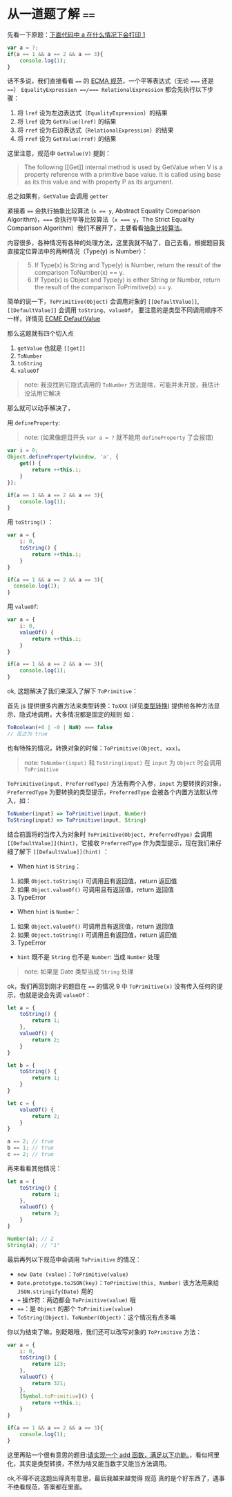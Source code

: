 # 从一道题了解 `==`

先看一下原题：[下面代码中 a 在什么情况下会打印 1][==]

```js
var a = ?;
if(a == 1 && a == 2 && a == 3){
    console.log(1);
}
```

话不多说，我们直接看看 `==` 的 [ECMA 规范][ECMA ==]，一个平等表达式（无论 `===` 还是 `==`） `EqualityExpression ==/=== RelationalExpression` 都会先执行以下步骤：

1. 将 `lref` 设为左边表达式（`EqualityExpression`）的结果
2. 将 `lref` 设为 `GetValue(lref)` 的结果
3. 将 `rref` 设为右边表达式（`RelationalExpression`）的结果
4. 将 `rref` 设为 `GetValue(rref)` 的结果

这里注意，规范中 `GetValue(V)` 提到：
> The following [[Get]] internal method is used by GetValue when V is a property reference with a primitive base value. It is called using base as its this value and with property P as its argument. 

总之如果有，`GetValue` 会调用 `getter`

紧接着 `==` 会执行抽象比较算法 (`x == y`, Abstract Equality Comparison Algorithm)，`===` 会执行平等比较算法（`x === y`，The Strict Equality Comparison Algorithm）我们不展开了，主要看看[抽象比较算法][ECMA The Abstract Equality Comparison Algorithm]。

内容很多，各种情况有各种的处理方法，这里我就不贴了，自己去看，根据题目我直接定位算法中的两种情况（Type(y) is Number）：

> 5. If Type(x) is String and Type(y) is Number,
return the result of the comparison ToNumber(x) == y.
> 9. If Type(x) is Object and Type(y) is either String or Number,
return the result of the comparison ToPrimitive(x) == y.

简单的说一下，`ToPrimitive(Object)` 会调用对象的 `[[DefaultValue]]`, `[[DefaultValue]]` 会调用 `toString`、`valueOf`， 要注意的是类型不同调用顺序不一样，详情见 [ECME DefaultValue][ECMA DefaultValue]

那么这题就有四个切入点

1. `getValue` 也就是 `[[get]]`
2. `ToNumber`
3. `toString`
4. `valueOf`

> note: 我没找到它隐式调用的 `ToNumber` 方法是啥，可能并未开放，我估计没法用它解决

那么就可以动手解决了，

用 `defineProperty`: 
> note: (如果像题目开头 `var a = ?` 就不能用 `defineProperty` 了会报错)

```js
var i = 0;
Object.defineProperty(window, 'a', {
    get() {
        return ++this.i;
    }
});

if(a == 1 && a == 2 && a == 3){
    console.log(1);
}
```

用 `toString()` ：

```js
var a = {
    i: 0,
    toString() {
        return ++this.i;
    }
}

if(a == 1 && a == 2 && a == 3){
  console.log(1);
}
```

用 `valueOf`:
 
```js
var a = {
    i: 0,
    valueOf() {
        return ++this.i;
    }
}

if(a == 1 && a == 2 && a == 3){
    console.log(1);
}
```

ok, 这题解决了我们来深入了解下 `ToPrimitive`：

首先 js 提供很多内置方法来类型转换：`ToXXX` (详见[类型转换][toxxx])
提供给各种方法显示、隐式地调用，大多情况都是固定的规则 如：

```js
ToBoolean(+0 | -0 | NaN) === false
// 反之为 true
```

也有特殊的情况，转换对象的时候：`ToPrimitive(Object, xxx)`。
> note: `ToNumber(input)` 和 `ToString(input)` 在 `input` 为 `Object` 时会调用 `ToPrimitive`

`ToPrimitive(input, PreferredType)` 方法有两个入参，`input` 为要转换的对象，`PreferredType` 为要转换的类型提示，`PreferredType` 会被各个内置方法默认传入，如：

```js
ToNumber(input) => ToPrimitive(input, Number)
ToString(input) => ToPrimitive(input, String)
```

结合前面将的当传入为对象时 `ToPrimitive(Object, PreferredType)` 会调用 `[[DefaultValue]](hint)`，它接收 `PreferredType` 作为类型提示，现在我们来仔细了解下 `[[DefaultValue]](hint)` ：

* When `hint` is `String`：

1. 如果 `Object.toString()` 可调用且有返回值，return 返回值
2. 如果 `Object.valueOf()` 可调用且有返回值，return 返回值
3. TypeError

* When `hint` is `Number`：

1. 如果 `Object.valueOf()` 可调用且有返回值，return 返回值
2. 如果 `Object.toString()` 可调用且有返回值，return 返回值
3. TypeError

* `hint` 既不是 `String` 也不是 `Number`: 当成 `Number` 处理

> note: 如果是 Date 类型当成 `String` 处理

ok，我们再回到刚才的题目在 `==` 的情况 9 中 `ToPrimitive(x)` 没有传入任何的提示，也就是说会先调 `valueOf`：

```js
let a = {
    toString() {
        return 1;
    },
    valueOf() {
        return 2;
    }
}

let b = {
    toString() {
        return 1;
    }
}

let c = {
    valueOf() {
        return 2;
    }
}

a == 2; // true
b == 1; // true
c == 2; // true
```

再来看看其他情况：

```js
let a = {
    toString() {
        return 1;
    },
    valueOf() {
        return 2;
    }
}

Number(a); // 2
String(a); // "1"
```

最后再列以下规范中会调用 `ToPrimitive` 的情况：

* `new Date (value)`：`ToPrimitive(value)`
* `Date.prototype.toJSON(key)`：`ToPrimitive(this, Number)` 该方法用来给 `JSON.stringify(Date)` 用的
* `+` 操作符：两边都会 `ToPrimitive(value)` 哦
* `==`：是 `Object` 的那个 `ToPrimitive(value)`
* `ToString(Object)、ToNumber(Object)`：这个情况有点多咯

你以为结束了嘛，别眨眼哦，我们还可以改写对象的 `ToPrimitive` 方法：

```js
var a = {
    i: 0,
    toString() {
        return 123;
    },
    valueOf() {
        return 321;
    },
    [Symbol.toPrimitive]() {
        return ++this.i;
    }
}

if(a == 1 && a == 2 && a == 3){
    console.log(1);
}
```

这里再贴一个很有意思的题目:[请实现一个 add 函数，满足以下功能。][add]，看似柯里化，其实是类型转换，不然为啥又能当数字又能当方法调用。

ok,不得不说这题出得真有意思，最后我越来越觉得 规范 真的是个好东西了，遇事不绝看规范，答案都在里面。

[==]:https://juejin.im/post/5d23e750f265da1b855c7bbe#heading-42
[ECMA ==]:http://ecma-international.org/ecma-262/5.1/#sec-11.9.1
[ECMA DefaultValue]: http://ecma-international.org/ecma-262/5.1/#sec-8.12.8
[ECMA The Abstract Equality Comparison Algorithm]:http://ecma-international.org/ecma-262/5.1/#sec-11.9.3
[toxxx]:http://ecma-international.org/ecma-262/5.1/#sec-9
[add]:https://juejin.im/post/5d23e750f265da1b855c7bbe#heading-93